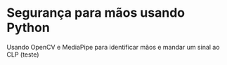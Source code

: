 # Segurança para mãos usando Python
Usando OpenCV e MediaPipe para identificar mãos e mandar um sinal ao CLP (teste)
